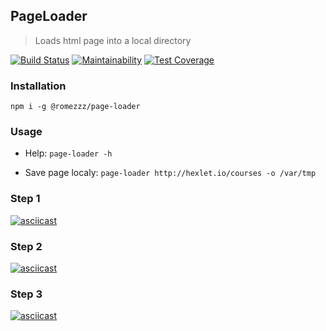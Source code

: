 ## PageLoader
> Loads html page into a local directory

[![Build Status](https://travis-ci.com/Romez/backend-project-lvl3.svg?branch=master)](https://travis-ci.com/Romez/backend-project-lvl3)
[![Maintainability](https://api.codeclimate.com/v1/badges/cc533281c76759aad13e/maintainability)](https://codeclimate.com/github/Romez/backend-project-lvl3/maintainability)
[![Test Coverage](https://api.codeclimate.com/v1/badges/cc533281c76759aad13e/test_coverage)](https://codeclimate.com/github/Romez/backend-project-lvl3/test_coverage)

### Installation
`npm i -g @romezzz/page-loader`

### Usage
* Help: `page-loader -h`

* Save page localy: `page-loader http://hexlet.io/courses -o /var/tmp`

### Step 1
[![asciicast](https://asciinema.org/a/269803.svg)](https://asciinema.org/a/269803)

### Step 2
[![asciicast](https://asciinema.org/a/275821.svg)](https://asciinema.org/a/275821)

### Step 3
[![asciicast](https://asciinema.org/a/275834.svg)](https://asciinema.org/a/275834)
